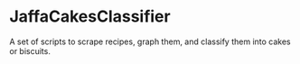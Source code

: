 # JaffaCakesClassifier
 A set of scripts to scrape recipes, graph them, and classify them into cakes or biscuits.
